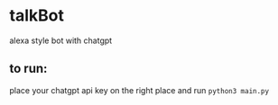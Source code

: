 # talkBot
alexa style bot with chatgpt

## to run:
place your chatgpt api key on the right place and run ```python3 main.py```

